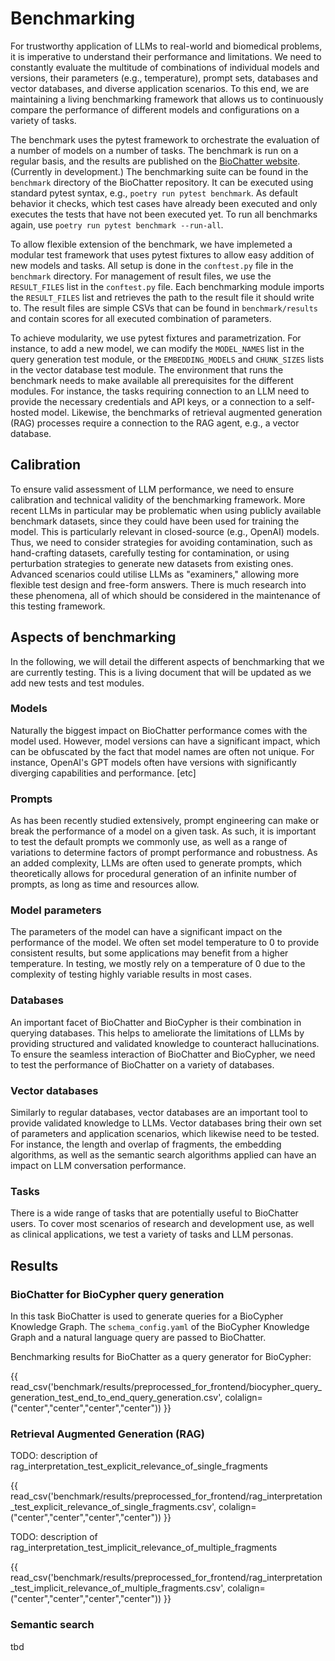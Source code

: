 # Benchmarking

For trustworthy application of LLMs to real-world and biomedical problems, it is imperative to understand their performance and limitations.
We need to constantly evaluate the multitude of combinations of individual models and versions, their parameters (e.g., temperature), prompt sets, databases and vector databases, and diverse application scenarios.
To this end, we are maintaining a living benchmarking framework that allows us to continuously compare the performance of different models and configurations on a variety of tasks.

The benchmark uses the pytest framework to orchestrate the evaluation of a number of models on a number of tasks.
The benchmark is run on a regular basis, and the results are published on the [BioChatter website](https://biocypher.github.io/biochatter/benchmark/#results).
(Currently in development.)
The benchmarking suite can be found in the `benchmark` directory of the BioChatter repository.
It can be executed using standard pytest syntax, e.g., `poetry run pytest benchmark`.
As default behavior it checks, which test cases have already been executed and only executes the tests that have not been executed yet.
To run all benchmarks again, use `poetry run pytest benchmark --run-all`.

To allow flexible extension of the benchmark, we have implemeted a modular test framework that uses pytest fixtures to allow easy addition of new models and tasks.
All setup is done in the `conftest.py` file in the `benchmark` directory.
For management of result files, we use the `RESULT_FILES` list in the `conftest.py` file.
Each benchmarking module imports the `RESULT_FILES` list and retrieves the path to the result file it should write to.
The result files are simple CSVs that can be found in `benchmark/results` and contain scores for all executed combination of parameters.

To achieve modularity, we use pytest fixtures and parametrization.
For instance, to add a new model, we can modify the `MODEL_NAMES` list in the query generation test module, or the `EMBEDDING_MODELS` and `CHUNK_SIZES` lists in the vector database test module.
The environment that runs the benchmark needs to make available all prerequisites for the different modules.
For instance, the tasks requiring connection to an LLM need to provide the necessary credentials and API keys, or a connection to a self-hosted model.
Likewise, the benchmarks of retrieval augmented generation (RAG) processes require a connection to the RAG agent, e.g., a vector database.

## Calibration

To ensure valid assessment of LLM performance, we need to ensure calibration and technical validity of the benchmarking framework.
More recent LLMs in particular may be problematic when using publicly available benchmark datasets, since they could have been used for training the model.
This is particularly relevant in closed-source (e.g., OpenAI) models.
Thus, we need to consider strategies for avoiding contamination, such as hand-crafting datasets, carefully testing for contamination, or using perturbation strategies to generate new datasets from existing ones.
Advanced scenarios could utilise LLMs as "examiners," allowing more flexible test design and free-form answers.
There is much research into these phenomena, all of which should be considered in the maintenance of this testing framework.

## Aspects of benchmarking

In the following, we will detail the different aspects of benchmarking that we are currently testing.
This is a living document that will be updated as we add new tests and test modules.

### Models

Naturally the biggest impact on BioChatter performance comes with the model used.
However, model versions can have a significant impact, which can be obfuscated by the fact that model names are often not unique.
For instance, OpenAI's GPT models often have versions with significantly diverging capabilities and performance.
[etc]

### Prompts

As has been recently studied extensively, prompt engineering can make or break the performance of a model on a given task.
As such, it is important to test the default prompts we commonly use, as well as a range of variations to determine factors of prompt performance and robustness.
As an added complexity, LLMs are often used to generate prompts, which theoretically allows for procedural generation of an infinite number of prompts, as long as time and resources allow.

### Model parameters

The parameters of the model can have a significant impact on the performance of the model.
We often set model temperature to 0 to provide consistent results, but some applications may benefit from a higher temperature.
In testing, we mostly rely on a temperature of 0 due to the complexity of testing highly variable results in most cases.

### Databases

An important facet of BioChatter and BioCypher is their combination in querying databases.
This helps to ameliorate the limitations of LLMs by providing structured and validated knowledge to counteract hallucinations.
To ensure the seamless interaction of BioChatter and BioCypher, we need to test the performance of BioChatter on a variety of databases.

### Vector databases

Similarly to regular databases, vector databases are an important tool to provide validated knowledge to LLMs.
Vector databases bring their own set of parameters and application scenarios, which likewise need to be tested.
For instance, the length and overlap of fragments, the embedding algorithms, as well as the semantic search algorithms applied can have an impact on LLM conversation performance.

### Tasks

There is a wide range of tasks that are potentially useful to BioChatter users.
To cover most scenarios of research and development use, as well as clinical applications, we test a variety of tasks and LLM personas.

## Results

### BioChatter for BioCypher query generation

In this task BioChatter is used to generate queries for a BioCypher Knowledge Graph.
The `schema_config.yaml` of the BioCypher Knowledge Graph and a natural language query are passed to BioChatter.

Benchmarking results for BioChatter as a query generator for BioCypher:

{{ read_csv('benchmark/results/preprocessed_for_frontend/biocypher_query_generation_test_end_to_end_query_generation.csv', colalign=("center","center","center","center")) }}

### Retrieval Augmented Generation (RAG)

TODO: description of rag_interpretation_test_explicit_relevance_of_single_fragments

{{ read_csv('benchmark/results/preprocessed_for_frontend/rag_interpretation_test_explicit_relevance_of_single_fragments.csv', colalign=("center","center","center","center")) }}

TODO: description of rag_interpretation_test_implicit_relevance_of_multiple_fragments

{{ read_csv('benchmark/results/preprocessed_for_frontend/rag_interpretation_test_implicit_relevance_of_multiple_fragments.csv', colalign=("center","center","center","center")) }}

### Semantic search

tbd
